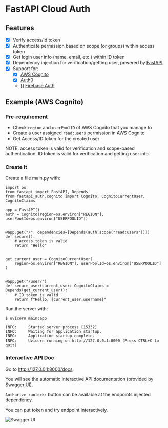 # FastAPI Cloud Auth


## Features

* [X] Verify access/id token
* [X] Authenticate permission based on scope (or groups) within access token 
* [X] Get login user info (name, email, etc.) within ID token
* [X] Dependency injection for verification/getting user, powered by [FastAPI](https://github.com/tiangolo/fastapi)
* [X] Support for:
    * [X] [AWS Cognito](https://aws.amazon.com/jp/cognito/)
    * [X] [Auth0](https://auth0.com/jp/)
    * [] [Firebase Auth]()

## Example (AWS Cognito)

### Pre-requirement

* Check `region` and `userPoolID` of AWS Cognito that you manage to
* Create a user assigned `read:users` permission in AWS Cognito 
* Get Access/ID token for the created user

NOTE: access token is valid for verification and scope-based authentication. ID token is valid for verification and getting user info.

### Create it

Create a file main.py with:

```
import os
from fastapi import FastAPI, Depends
from fastapi_auth.cognito import Cognito, CognitoCurrentUser, CognitoClaims

app = FastAPI()
auth = Cognito(region=os.environ["REGION"], userPoolId=os.environ["USERPOOLID"])


@app.get("/", dependencies=[Depends(auth.scope("read:users"))])
def secure():
    # access token is valid
    return "Hello"


get_current_user = CognitoCurrentUser(
    region=os.environ["REGION"], userPoolId=os.environ["USERPOOLID"]
)


@app.get("/user/")
def secure_user(current_user: CognitoClaims = Depends(get_current_user)):
    # ID token is valid
    return f"Hello, {current_user.username}"
```

Run the server with:

```console
$ uvicorn main:app

INFO:     Started server process [15332]
INFO:     Waiting for application startup.
INFO:     Application startup complete.
INFO:     Uvicorn running on http://127.0.0.1:8000 (Press CTRL+C to quit)
```

### Interactive API Doc

Go to http://127.0.0.1:8000/docs.

You will see the automatic interactive API documentation (provided by Swagger UI).

`Authorize :unlock:` button can be available at the endpoints injected dependency.

You can put token and try endpoint interactively.

![Swagger UI](https://github.com/tokusumi/fastapi-cloudauth/tree/master/docs/src/authorize_in_doc.jpg)

